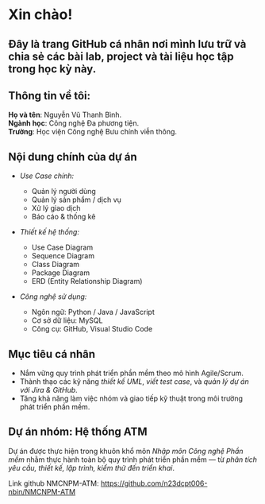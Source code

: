 #  Xin chào!  
## Đây là trang GitHub cá nhân nơi mình lưu trữ và chia sẻ các bài lab, project và tài liệu học tập trong học kỳ này.

##  Thông tin về tôi:
**Họ và tên**: Nguyễn Vũ Thanh Bình.  
**Ngành học**: Công nghệ Đa phương tiện.  
**Trường**: Học viện Công nghệ Bưu chính viễn thông.  

##  Nội dung chính của dự án
- *Use Case chính:*
  - Quản lý người dùng  
  - Quản lý sản phẩm / dịch vụ  
  - Xử lý giao dịch  
  - Báo cáo & thống kê  

- *Thiết kế hệ thống:*
  - Use Case Diagram  
  - Sequence Diagram  
  - Class Diagram  
  - Package Diagram  
  - ERD (Entity Relationship Diagram)

- *Công nghệ sử dụng:*
  - Ngôn ngữ: Python / Java / JavaScript  
  - Cơ sở dữ liệu: MySQL  
  - Công cụ: GitHub, Visual Studio Code  

##  Mục tiêu cá nhân
- Nắm vững quy trình phát triển phần mềm theo mô hình Agile/Scrum.  
- Thành thạo các kỹ năng *thiết kế UML*, *viết test case*, và *quản lý dự án với Jira & GitHub*.  
- Tăng khả năng làm việc nhóm và giao tiếp kỹ thuật trong môi trường phát triển phần mềm.

##  Dự án nhóm: Hệ thống ATM

Dự án được thực hiện trong khuôn khổ môn *Nhập môn Công nghệ Phần mềm* nhằm thực hành toàn bộ quy trình phát triển phần mềm — từ *phân tích yêu cầu, thiết kế, lập trình, kiểm thử đến triển khai*. 

Link github NMCNPM-ATM: https://github.com/n23dcpt006-nbin/NMCNPM-ATM
